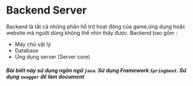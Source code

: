 # Backend Server
Backend là tất cả những phần hỗ trợ hoạt động của game,ứng dụng hoặc website mà người dùng không thể nhìn thấy được. Backend bao gồm :
- Máy chủ vật lý
- Database
- Ứng dụng server (Server core)

##### Bài biết này sử dụng ngôn ngữ `java`. Sử dụng Framework `Springboot`. Sử dụng `swagger` để làm document
